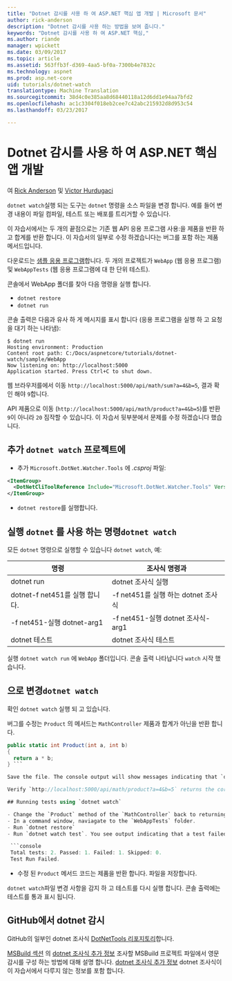 ```yaml
---
title: "Dotnet 감시를 사용 하 여 ASP.NET 핵심 앱 개발 | Microsoft 문서"
author: rick-anderson
description: "Dotnet 감시를 사용 하는 방법을 보여 줍니다."
keywords: "Dotnet 감시를 사용 하 여 ASP.NET 핵심,"
ms.author: riande
manager: wpickett
ms.date: 03/09/2017
ms.topic: article
ms.assetid: 563ffb3f-d369-4aa5-bf0a-7300b4e7832c
ms.technology: aspnet
ms.prod: asp.net-core
uid: tutorials/dotnet-watch
translationtype: Machine Translation
ms.sourcegitcommit: 38d4c0e385aa8d68440118a12d6dd1e94aa7bfd2
ms.openlocfilehash: ac1c3304f018eb2cee7c42abc215932d8d953c54
ms.lasthandoff: 03/23/2017

---
```

# <a name="developing-aspnet-core-apps-using-dotnet-watch"></a>Dotnet 감시를 사용 하 여 ASP.NET 핵심 앱 개발


여 [Rick Anderson](https://twitter.com/RickAndMSFT) 및 [Victor Hurdugaci](https://twitter.com/victorhurdugaci)

`dotnet watch`실행 되는 도구는 `dotnet` 명령을 소스 파일을 변경 합니다. 예를 들어 변경 내용이 파일 컴파일, 테스트 또는 배포를 트리거할 수 있습니다.

이 자습서에서는 두 개의 끝점으로는 기존 웹 API 응용 프로그램 사용:을 제품을 반환 하 고 합계를 반환 합니다. 이 자습서의 일부로 수정 하겠습니다는 버그를 포함 하는 제품 메서드입니다.

다운로드는 [샘플 응용 프로그램](https://github.com/aspnet/Docs/tree/master/aspnetcore/tutorials/dotnet-watch/sample)합니다. 두 개의 프로젝트가 `WebApp` (웹 응용 프로그램) 및 `WebAppTests` (웹 응용 프로그램에 대 한 단위 테스트).

콘솔에서 WebApp 폴더를 찾아 다음 명령을 실행 합니다.

- `dotnet restore`
- `dotnet run`

콘솔 출력은 다음과 유사 하 게 메시지를 표시 합니다 (응용 프로그램을 실행 하 고 요청을 대기 하는 나타냄):

```console
$ dotnet run
Hosting environment: Production
Content root path: C:/Docs/aspnetcore/tutorials/dotnet-watch/sample/WebApp
Now listening on: http://localhost:5000
Application started. Press Ctrl+C to shut down.
```

웹 브라우저를에서 이동 `http://localhost:5000/api/math/sum?a=4&b=5`, 결과 확인 해야 `9`합니다.

API 제품으로 이동 (`http://localhost:5000/api/math/product?a=4&b=5`)를 반환 `9`이 아니라 `20` 짐작할 수 있습니다. 이 자습서 뒷부분에서 문제를 수정 하겠습니다 했습니다.

## <a name="add-dotnet-watch-to-a-project"></a>추가 `dotnet watch` 프로젝트에

- 추가 `Microsoft.DotNet.Watcher.Tools` 에 *.csproj* 파일:
 ```xml
 <ItemGroup>
   <DotNetCliToolReference Include="Microsoft.DotNet.Watcher.Tools" Version="1.0.0" />
 </ItemGroup> 
 ```

- `dotnet restore`를 실행합니다.

## <a name="running-dotnet-commands-using-dotnet-watch"></a>실행 `dotnet` 를 사용 하는 명령`dotnet watch`

모든 `dotnet` 명령으로 실행할 수 있습니다 `dotnet watch`, 예:

| 명령 | 조사식 명령과 |
| ---- | ----- |
| dotnet run | dotnet 조사식 실행 |
| dotnet-f net451를 실행 합니다. | -f net451를 실행 하는 dotnet 조사식 |
| -f net451-실행 dotnet-arg1 | -f net451-실행 dotnet 조사식-arg1 |
| dotnet 테스트 | dotnet 조사식 테스트 |

실행 `dotnet watch run` 에 `WebApp` 폴더입니다. 콘솔 출력 나타납니다 `watch` 시작 했습니다.

## <a name="making-changes-with-dotnet-watch"></a>으로 변경`dotnet watch`

확인 `dotnet watch` 실행 되 고 있습니다.

버그를 수정는 `Product` 의 메서드는 `MathController` 제품과 합계가 아닌을 반환 합니다.

```csharp
public static int Product(int a, int b)
{
  return a * b;
} ```

Save the file. The console output will show messages indicating that `dotnet watch` detected a file change and restarted the app.

Verify `http://localhost:5000/api/math/product?a=4&b=5` returns the correct result.

## Running tests using `dotnet watch`

- Change the `Product` method of the `MathController` back to returning the sum and save the file.
- In a command window, naviagate to the `WebAppTests` folder.
- Run `dotnet restore`
- Run `dotnet watch test`. You see output indicating that a test failed and that watcher is waiting for file changes:

 ```console
 Total tests: 2. Passed: 1. Failed: 1. Skipped: 0.
 Test Run Failed.
  ```
- 수정 된 `Product` 메서드 코드는 제품을 반환 합니다. 파일을 저장합니다.

`dotnet watch`파일 변경 사항을 감지 하 고 테스트를 다시 실행 합니다. 콘솔 출력에는 테스트를 통과 표시 됩니다.

## <a name="dotnet-watch-in-github"></a>GitHub에서 dotnet 감시

GitHub의 일부인 dotnet 조사식 [DotNetTools 리포지토리](https://github.com/aspnet/DotNetTools/tree/dev/src/Microsoft.DotNet.Watcher.Tools)합니다.

[MSBuild 섹션](https://github.com/aspnet/DotNetTools/blob/dev/src/Microsoft.DotNet.Watcher.Tools/README.md#msbuild) 의 [dotnet 조사식 추가 정보](https://github.com/aspnet/DotNetTools/blob/dev/src/Microsoft.DotNet.Watcher.Tools/README.md) 조사할 MSBuild 프로젝트 파일에서 영문 감시를 구성 하는 방법에 대해 설명 합니다. [dotnet 조사식 추가 정보](https://github.com/aspnet/DotNetTools/blob/dev/src/Microsoft.DotNet.Watcher.Tools/README.md) dotnet 조사식이이 자습서에서 다루지 않는 정보를 포함 합니다.

